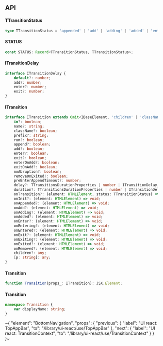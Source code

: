 

## API

#### TTransitionStatus

```ts
type TTransitionStatus = 'appended' | 'add' | 'adding' | 'added' | 'enter' | 'entering' | 'entered' | 'exit' | 'exiting' | 'exited' | 'removed';
```

#### STATUS

```ts
const STATUS: Record<TTransitionStatus, TTransitionStatus>;
```

#### ITransitionDelay

```ts
interface ITransitionDelay {
    default?: number;
    add?: number;
    enter?: number;
    exit?: number;
}
```

#### ITransition

```ts
interface ITransition extends Omit<IBaseElement, 'children' | 'className'> {
    in?: boolean;
    name?: string;
    className?: boolean;
    prefix?: string;
    run?: boolean;
    append?: boolean;
    add?: boolean;
    enter?: boolean;
    exit?: boolean;
    enterOnAdd?: boolean;
    exitOnAdd?: boolean;
    noAbruption?: boolean;
    removeOnExited?: boolean;
    preEnterAppendTimeout?: number;
    delay?: TTransitionsDurationProperties | number | ITransitionDelay;
    duration?: TTransitionsDurationProperties | number | ITransitionDelay;
    onTransition?: (element: HTMLElement, status: TTransitionStatus) => void;
    onInit?: (element: HTMLElement) => void;
    onAppended?: (element: HTMLElement) => void;
    onAdd?: (element: HTMLElement) => void;
    onAdding?: (element: HTMLElement) => void;
    onAdded?: (element: HTMLElement) => void;
    onEnter?: (element: HTMLElement) => void;
    onEntering?: (element: HTMLElement) => void;
    onEntered?: (element: HTMLElement) => void;
    onExit?: (element: HTMLElement) => void;
    onExiting?: (element: HTMLElement) => void;
    onExited?: (element: HTMLElement) => void;
    onRemoved?: (element: HTMLElement) => void;
    children?: any;
    [p: string]: any;
}
```

#### Transition

```ts
function Transition(props_: ITransition): JSX.Element;
```

#### Transition

```ts
namespace Transition {
    var displayName: string;
}
```


~{
  "element": "BottomNavigation",
  "props": {
    "previous": {
      "label": "UI react: TopAppBar",
      "to": "/library/ui-react/use/TopAppBar"
    },
    "next": {
      "label": "UI react: TransitionContext",
      "to": "/library/ui-react/use/TransitionContext"
    }
  }
}~
